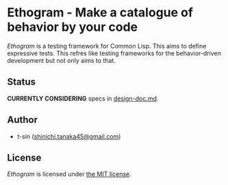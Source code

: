 # Ethogram - Make a catalogue of behavior by your code

*Ethogram* is a testing framework for Common Lisp. This aims to define expressive tests. This refres like testing frameworks for the behavior-driven development but not only aims to that.

## Status

**CURRENTLY CONSIDERING** specs in [design-doc.md](design-doc.md).

## Author

- t-sin (<shinichi.tanaka45@gmail.com>)

## License

*Ethogram* is licensed under [the MIT license](LICENSE).

